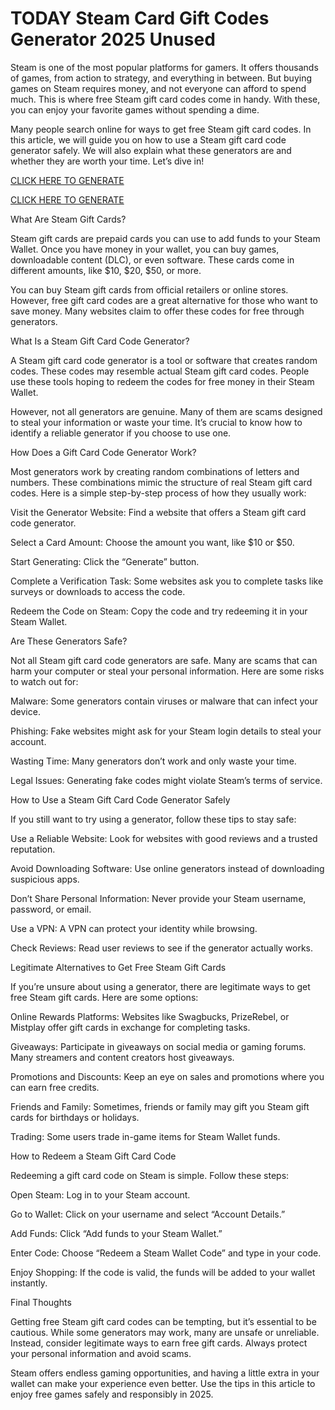 # TODAY Steam Card Gift Codes Generator 2025 Unused

Steam is one of the most popular platforms for gamers. It offers thousands of games, from action to strategy, and everything in between. But buying games on Steam requires money, and not everyone can afford to spend much. This is where free Steam gift card codes come in handy. With these, you can enjoy your favorite games without spending a dime.

Many people search online for ways to get free Steam gift card codes. In this article, we will guide you on how to use a Steam gift card code generator safely. We will also explain what these generators are and whether they are worth your time. Let’s dive in!

[CLICK HERE TO GENERATE](https://appbitly.com/get-free-Gift-card)

[CLICK HERE TO GENERATE](https://appbitly.com/get-free-Gift-card)


What Are Steam Gift Cards?

Steam gift cards are prepaid cards you can use to add funds to your Steam Wallet. Once you have money in your wallet, you can buy games, downloadable content (DLC), or even software. These cards come in different amounts, like $10, $20, $50, or more.

You can buy Steam gift cards from official retailers or online stores. However, free gift card codes are a great alternative for those who want to save money. Many websites claim to offer these codes for free through generators.

What Is a Steam Gift Card Code Generator?

A Steam gift card code generator is a tool or software that creates random codes. These codes may resemble actual Steam gift card codes. People use these tools hoping to redeem the codes for free money in their Steam Wallet.

However, not all generators are genuine. Many of them are scams designed to steal your information or waste your time. It’s crucial to know how to identify a reliable generator if you choose to use one.

How Does a Gift Card Code Generator Work?

Most generators work by creating random combinations of letters and numbers. These combinations mimic the structure of real Steam gift card codes. Here is a simple step-by-step process of how they usually work:

Visit the Generator Website: Find a website that offers a Steam gift card code generator.

Select a Card Amount: Choose the amount you want, like $10 or $50.

Start Generating: Click the “Generate” button.

Complete a Verification Task: Some websites ask you to complete tasks like surveys or downloads to access the code.

Redeem the Code on Steam: Copy the code and try redeeming it in your Steam Wallet.

Are These Generators Safe?

Not all Steam gift card code generators are safe. Many are scams that can harm your computer or steal your personal information. Here are some risks to watch out for:

Malware: Some generators contain viruses or malware that can infect your device.

Phishing: Fake websites might ask for your Steam login details to steal your account.

Wasting Time: Many generators don’t work and only waste your time.

Legal Issues: Generating fake codes might violate Steam’s terms of service.

How to Use a Steam Gift Card Code Generator Safely

If you still want to try using a generator, follow these tips to stay safe:

Use a Reliable Website: Look for websites with good reviews and a trusted reputation.

Avoid Downloading Software: Use online generators instead of downloading suspicious apps.

Don’t Share Personal Information: Never provide your Steam username, password, or email.

Use a VPN: A VPN can protect your identity while browsing.

Check Reviews: Read user reviews to see if the generator actually works.

Legitimate Alternatives to Get Free Steam Gift Cards

If you’re unsure about using a generator, there are legitimate ways to get free Steam gift cards. Here are some options:

Online Rewards Platforms: Websites like Swagbucks, PrizeRebel, or Mistplay offer gift cards in exchange for completing tasks.

Giveaways: Participate in giveaways on social media or gaming forums. Many streamers and content creators host giveaways.

Promotions and Discounts: Keep an eye on sales and promotions where you can earn free credits.

Friends and Family: Sometimes, friends or family may gift you Steam gift cards for birthdays or holidays.

Trading: Some users trade in-game items for Steam Wallet funds.

How to Redeem a Steam Gift Card Code

Redeeming a gift card code on Steam is simple. Follow these steps:

Open Steam: Log in to your Steam account.

Go to Wallet: Click on your username and select “Account Details.”

Add Funds: Click “Add funds to your Steam Wallet.”

Enter Code: Choose “Redeem a Steam Wallet Code” and type in your code.

Enjoy Shopping: If the code is valid, the funds will be added to your wallet instantly.

Final Thoughts

Getting free Steam gift card codes can be tempting, but it’s essential to be cautious. While some generators may work, many are unsafe or unreliable. Instead, consider legitimate ways to earn free gift cards. Always protect your personal information and avoid scams.

Steam offers endless gaming opportunities, and having a little extra in your wallet can make your experience even better. Use the tips in this article to enjoy free games safely and responsibly in 2025.